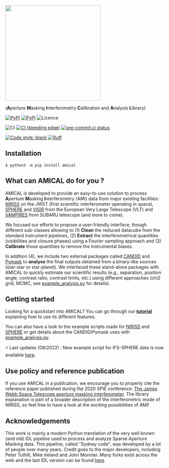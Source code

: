 <a href="https://github.com/SydneyAstrophotonicInstrumentationLab/AMICAL">
<img src="https://raw.githubusercontent.com/SydneyAstrophotonicInstrumentationLab/AMICAL/master/doc/Figures/amical_logo.png" width="300"></a>

(**A**perture **M**asking **I**nterferometry **C**alibration and **A**nalysis
**L**ibrary)

[![PyPI](https://img.shields.io/pypi/v/amical.svg?logo=pypi&logoColor=white&label=PyPI)](https://pypi.org/project/amical/)
[![PyPI](https://img.shields.io/badge/requires-Python%20≥%203.8-blue?logo=python&logoColor=white)](https://pypi.org/project/amical/)
![Licence](https://img.shields.io/github/license/SydneyAstrophotonicInstrumentationLab/AMICAL)

![CI](https://github.com/SydneyAstrophotonicInstrumentationLab/AMICAL/actions/workflows/ci.yml/badge.svg)
[![CI (bleeding edge)](https://github.com/SydneyAstrophotonicInstrumentationLab/AMICAL/actions/workflows/bleeding-edge.yaml/badge.svg)](https://github.com/SydneyAstrophotonicInstrumentationLab/AMICAL/actions/workflows/bleeding-edge.yaml)
[![pre-commit.ci status](https://results.pre-commit.ci/badge/github/SydneyAstrophotonicInstrumentationLab/AMICAL/master.svg)](https://results.pre-commit.ci/latest/github/SydneyAstrophotonicInstrumentationLab/AMICAL/master)

[![Code style: black](https://img.shields.io/badge/code%20style-black-000000.svg)](https://github.com/psf/black)
[![Ruff](https://img.shields.io/endpoint?url=https://raw.githubusercontent.com/charliermarsh/ruff/main/assets/badge/v1.json)](https://github.com/charliermarsh/ruff)

## Installation

```shell
$ python3 -m pip install amical
```

## What can AMICAL do for you ?

AMICAL is developed to provide an easy-to-use solution to process
**A**perture **M**asking **I**nterferometry (AMI) data from major existing
facilities:
[NIRISS](https://jwst-docs.stsci.edu/near-infrared-imager-and-slitless-spectrograph)
on the JWST (first scientific interferometer operating in space),
[SPHERE](https://www.eso.org/sci/facilities/paranal/instruments/sphere.html) and
[VISIR](https://www.eso.org/sci/facilities/paranal/instruments/visir.html) from
the European Very Large Telescope (VLT) and
[VAMPIRES](https://www.naoj.org/Projects/SCEXAO/scexaoWEB/030openuse.web/040vampires.web/indexm.html)
from SUBARU telescope (and more to come).

We focused our efforts to propose a user-friendly interface, though different
sub-classes allowing to (1) **Clean** the reduced datacube from the standard
instrument pipelines, (2) **Extract** the interferometrical quantities
(visibilities and closure phases) using a Fourier sampling approach and (3)
**Calibrate** those quantities to remove the instrumental biases.

In addition (4), we include two external packages called
[CANDID](https://github.com/amerand/CANDID) and
[Pymask](https://github.com/AnthonyCheetham/pymask) to **analyse** the final
outputs obtained from a binary-like sources (star-star or star-planet). We
interfaced these stand-alone packages with AMICAL to quickly estimate our
scientific results (e.g., separation, position angle, contrast ratio, contrast
limits, etc.) using different approaches (chi2 grid, MCMC, see
[example_analysis.py](https://github.com/SydneyAstrophotonicInstrumentationLab/AMICAL/blob/master/doc/example_analysis.py) for details).

## Getting started

Looking for a quickstart into AMICAL? You can go through our **[tutorial](https://github.com/SydneyAstrophotonicInstrumentationLab/AMICAL/blob/master/doc/tutorial.md)** explaining
how to use its different features.

You can also have a look to the example scripts
made for
[NIRISS](https://github.com/SydneyAstrophotonicInstrumentationLab/AMICAL/blob/master/doc/example_NIRISS.py)
and
[SPHERE](https://github.com/SydneyAstrophotonicInstrumentationLab/AMICAL/blob/master/doc/example_NIRISS.py)
or get details about the CANDID/Pymask uses with
[example_analysis.py](https://github.com/SydneyAstrophotonicInstrumentationLab/AMICAL/blob/master/doc/example_analysis.py).

⚡ Last updates (08/2022) : New example script for IFS-SPHERE data is now available [here](https://github.com/SydneyAstrophotonicInstrumentationLab/AMICAL/blob/master/doc/example_IFS.py).

## Use policy and reference publication

If you use AMICAL in a publication, we encourage you to properly cite the
reference paper published during the 2020 SPIE conference: [The James Webb Space
Telescope aperture masking
interferometer](https://ui.adsabs.harvard.edu/abs/2020SPIE11446E..11S/abstract).
The library explanation is part of a broader description of the interferometric
mode of NIRISS, so feel free to have a look at the exciting possibilities of
AMI!

## Acknowledgements

This work is mainly a modern Python translation of the very well known (and old)
IDL pipeline used to process and analyze Sparse Aperture Masking data. This
pipeline, called "Sydney code", was developed by a lot of people over many
years. Credit goes to the major developers, including Peter Tuthill, Mike
Ireland and John Monnier. Many forks exist across the web and the last IDL
version can be found [here](https://github.com/AnthonyCheetham/idl_masking).
